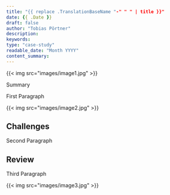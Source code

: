 ```yaml
---
title: "{{ replace .TranslationBaseName "-" " " | title }}"
date: {{ .Date }}
draft: false
author: "Tobias Pörtner"
description: 
keywords:
type: "case-study"
readable_date: "Month YYYY"
content_summary: 
---
```


{{< img src="images/image1.jpg" >}}

Summary

First Paragraph

{{< img src="images/image2.jpg" >}}

## Challenges

Second Paragraph

## Review

Third Paragraph

{{< img src="images/image3.jpg" >}}